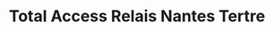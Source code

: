 ---
title: "Total Access Relais Nantes Tertre"
url: /nantes/total-access-relais-nantes-tertre/
shop: commodité
---
